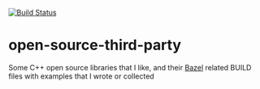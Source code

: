 [![Build Status](https://travis-ci.com/Michael-Tu/open-source-third-party.svg?branch=master)](https://travis-ci.com/Michael-Tu/open-source-third-party)

# open-source-third-party
Some C++ open source libraries that I like, and their [Bazel](https://www.bazel.build) related BUILD files with examples that I wrote or collected